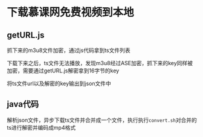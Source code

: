 # 下载慕课网免费视频到本地

## **getURL.js**

抓下来的m3u8文件加密，通过js代码拿到ts文件列表

下载下来之后，ts文件无法播放，发现m3u8经过ASE加密，抓下来的key同样被加密，需要通过getURL.js解密拿到16字节的key

将ts文件url以及解密的key输出到json文件中


## **java代码**

解析json文件，异步下载ts文件并合并成一个文件，执行执行`convert.sh`对合并的ts进行解密并编码成mp4格式




